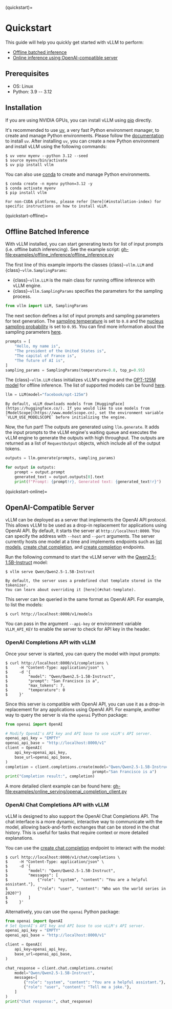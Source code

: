 (quickstart)=

# Quickstart

This guide will help you quickly get started with vLLM to perform:

- [Offline batched inference](#quickstart-offline)
- [Online inference using OpenAI-compatible server](#quickstart-online)

## Prerequisites

- OS: Linux
- Python: 3.9 -- 3.12

## Installation

If you are using NVIDIA GPUs, you can install vLLM using [pip](https://pypi.org/project/vllm/) directly.

It's recommended to use [uv](https://docs.astral.sh/uv/), a very fast Python environment manager, to create and manage Python environments. Please follow the [documentation](https://docs.astral.sh/uv/#getting-started) to install `uv`. After installing `uv`, you can create a new Python environment and install vLLM using the following commands:

```console
$ uv venv myenv --python 3.12 --seed
$ source myenv/bin/activate
$ uv pip install vllm
```

You can also use [conda](https://docs.conda.io/projects/conda/en/latest/user-guide/getting-started.html) to create and manage Python environments.

```console
$ conda create -n myenv python=3.12 -y
$ conda activate myenv
$ pip install vllm
```

```{note}
For non-CUDA platforms, please refer [here](#installation-index) for specific instructions on how to install vLLM.
```

(quickstart-offline)=

## Offline Batched Inference

With vLLM installed, you can start generating texts for list of input prompts (i.e. offline batch inferencing). See the example script: <gh-file:examples/offline_inference/offline_inference.py>

The first line of this example imports the classes {class}`~vllm.LLM` and {class}`~vllm.SamplingParams`:

- {class}`~vllm.LLM` is the main class for running offline inference with vLLM engine.
- {class}`~vllm.SamplingParams` specifies the parameters for the sampling process.

```python
from vllm import LLM, SamplingParams
```

The next section defines a list of input prompts and sampling parameters for text generation. The [sampling temperature](https://arxiv.org/html/2402.05201v1) is set to `0.8` and the [nucleus sampling probability](https://en.wikipedia.org/wiki/Top-p_sampling) is set to `0.95`. You can find more information about the sampling parameters [here](#sampling-params).

```python
prompts = [
    "Hello, my name is",
    "The president of the United States is",
    "The capital of France is",
    "The future of AI is",
]
sampling_params = SamplingParams(temperature=0.8, top_p=0.95)
```

The {class}`~vllm.LLM` class initializes vLLM's engine and the [OPT-125M model](https://arxiv.org/abs/2205.01068) for offline inference. The list of supported models can be found [here](#supported-models).

```python
llm = LLM(model="facebook/opt-125m")
```

```{note}
By default, vLLM downloads models from [HuggingFace](https://huggingface.co/). If you would like to use models from [ModelScope](https://www.modelscope.cn), set the environment variable `VLLM_USE_MODELSCOPE` before initializing the engine.
```

Now, the fun part! The outputs are generated using `llm.generate`. It adds the input prompts to the vLLM engine's waiting queue and executes the vLLM engine to generate the outputs with high throughput. The outputs are returned as a list of `RequestOutput` objects, which include all of the output tokens.

```python
outputs = llm.generate(prompts, sampling_params)

for output in outputs:
    prompt = output.prompt
    generated_text = output.outputs[0].text
    print(f"Prompt: {prompt!r}, Generated text: {generated_text!r}")
```

(quickstart-online)=

## OpenAI-Compatible Server

vLLM can be deployed as a server that implements the OpenAI API protocol. This allows vLLM to be used as a drop-in replacement for applications using OpenAI API.
By default, it starts the server at `http://localhost:8000`. You can specify the address with `--host` and `--port` arguments. The server currently hosts one model at a time and implements endpoints such as [list models](https://platform.openai.com/docs/api-reference/models/list), [create chat completion](https://platform.openai.com/docs/api-reference/chat/completions/create), and [create completion](https://platform.openai.com/docs/api-reference/completions/create) endpoints.

Run the following command to start the vLLM server with the [Qwen2.5-1.5B-Instruct](https://huggingface.co/Qwen/Qwen2.5-1.5B-Instruct) model:

```console
$ vllm serve Qwen/Qwen2.5-1.5B-Instruct
```

```{note}
By default, the server uses a predefined chat template stored in the tokenizer.
You can learn about overriding it [here](#chat-template).
```

This server can be queried in the same format as OpenAI API. For example, to list the models:

```console
$ curl http://localhost:8000/v1/models
```

You can pass in the argument `--api-key` or environment variable `VLLM_API_KEY` to enable the server to check for API key in the header.

### OpenAI Completions API with vLLM

Once your server is started, you can query the model with input prompts:

```console
$ curl http://localhost:8000/v1/completions \
$     -H "Content-Type: application/json" \
$     -d '{
$         "model": "Qwen/Qwen2.5-1.5B-Instruct",
$         "prompt": "San Francisco is a",
$         "max_tokens": 7,
$         "temperature": 0
$     }'
```

Since this server is compatible with OpenAI API, you can use it as a drop-in replacement for any applications using OpenAI API. For example, another way to query the server is via the `openai` Python package:

```python
from openai import OpenAI

# Modify OpenAI's API key and API base to use vLLM's API server.
openai_api_key = "EMPTY"
openai_api_base = "http://localhost:8000/v1"
client = OpenAI(
    api_key=openai_api_key,
    base_url=openai_api_base,
)
completion = client.completions.create(model="Qwen/Qwen2.5-1.5B-Instruct",
                                      prompt="San Francisco is a")
print("Completion result:", completion)
```

A more detailed client example can be found here: <gh-file:examples/online_serving/openai_completion_client.py>

### OpenAI Chat Completions API with vLLM

vLLM is designed to also support the OpenAI Chat Completions API. The chat interface is a more dynamic, interactive way to communicate with the model, allowing back-and-forth exchanges that can be stored in the chat history. This is useful for tasks that require context or more detailed explanations.

You can use the [create chat completion](https://platform.openai.com/docs/api-reference/chat/completions/create) endpoint to interact with the model:

```console
$ curl http://localhost:8000/v1/chat/completions \
$     -H "Content-Type: application/json" \
$     -d '{
$         "model": "Qwen/Qwen2.5-1.5B-Instruct",
$         "messages": [
$             {"role": "system", "content": "You are a helpful assistant."},
$             {"role": "user", "content": "Who won the world series in 2020?"}
$         ]
$     }'
```

Alternatively, you can use the `openai` Python package:

```python
from openai import OpenAI
# Set OpenAI's API key and API base to use vLLM's API server.
openai_api_key = "EMPTY"
openai_api_base = "http://localhost:8000/v1"

client = OpenAI(
    api_key=openai_api_key,
    base_url=openai_api_base,
)

chat_response = client.chat.completions.create(
    model="Qwen/Qwen2.5-1.5B-Instruct",
    messages=[
        {"role": "system", "content": "You are a helpful assistant."},
        {"role": "user", "content": "Tell me a joke."},
    ]
)
print("Chat response:", chat_response)
```
